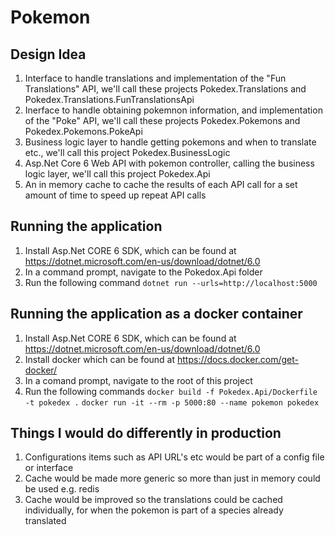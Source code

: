 # Pokemon
## Design Idea
1. Interface to handle translations and implementation of the "Fun Translations" API, we'll call these projects Pokedex.Translations and Pokedex.Translations.FunTranslationsApi
2. Inerface to handle obtaining pokemnon information, and implementation of the "Poke" API, we'll call these projects Pokedex.Pokemons and Pokedex.Pokemons.PokeApi
3. Business logic layer to handle getting pokemons and when to translate etc., we'll call this project Pokedex.BusinessLogic
4. Asp.Net Core 6 Web API with pokemon controller, calling the business logic layer, we'll call this project Pokedex.Api
5. An in memory cache to cache the results of each API call for a set amount of time to speed up repeat API calls

## Running the application
1. Install Asp.Net CORE 6 SDK, which can be found at https://dotnet.microsoft.com/en-us/download/dotnet/6.0
2. In a command prompt, navigate to the Pokedox.Api folder
3. Run the following command
```dotnet run --urls=http://localhost:5000```

## Running the application as a docker container
1. Install Asp.Net CORE 6 SDK, which can be found at https://dotnet.microsoft.com/en-us/download/dotnet/6.0
2. Install docker which can be found at https://docs.docker.com/get-docker/
3. In a comand prompt, navigate to the root of this project
4. Run the following commands
```docker build -f Pokedex.Api/Dockerfile -t pokedex .```
```docker run -it --rm -p 5000:80 --name pokemon pokedex```

## Things I would do differently in production
1. Configurations items such as API URL's etc would be part of a config file or interface
2. Cache would be made more generic so more than just in memory could be used e.g. redis
3. Cache would be improved so the translations could be cached individually, for when the pokemon is part of a species already translated
